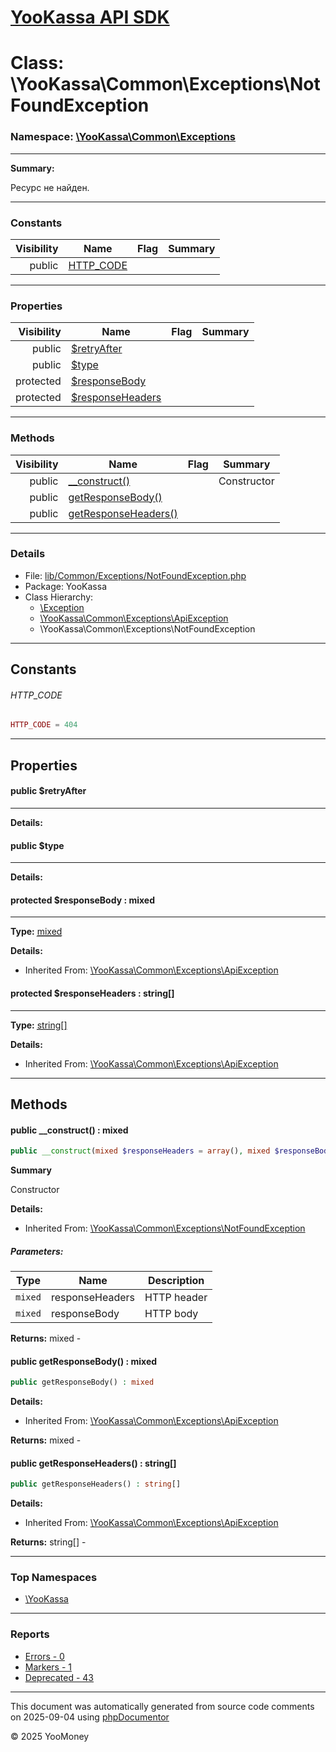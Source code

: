 # [YooKassa API SDK](../home.md)

# Class: \YooKassa\Common\Exceptions\NotFoundException
### Namespace: [\YooKassa\Common\Exceptions](../namespaces/yookassa-common-exceptions.md)
---
**Summary:**

Ресурс не найден.


---
### Constants
| Visibility | Name | Flag | Summary |
| ----------:| ---- | ---- | ------- |
| public | [HTTP_CODE](../classes/YooKassa-Common-Exceptions-NotFoundException.md#constant_HTTP_CODE) |  |  |

---
### Properties
| Visibility | Name | Flag | Summary |
| ----------:| ---- | ---- | ------- |
| public | [$retryAfter](../classes/YooKassa-Common-Exceptions-NotFoundException.md#property_retryAfter) |  |  |
| public | [$type](../classes/YooKassa-Common-Exceptions-NotFoundException.md#property_type) |  |  |
| protected | [$responseBody](../classes/YooKassa-Common-Exceptions-ApiException.md#property_responseBody) |  |  |
| protected | [$responseHeaders](../classes/YooKassa-Common-Exceptions-ApiException.md#property_responseHeaders) |  |  |

---
### Methods
| Visibility | Name | Flag | Summary |
| ----------:| ---- | ---- | ------- |
| public | [__construct()](../classes/YooKassa-Common-Exceptions-NotFoundException.md#method___construct) |  | Constructor |
| public | [getResponseBody()](../classes/YooKassa-Common-Exceptions-ApiException.md#method_getResponseBody) |  |  |
| public | [getResponseHeaders()](../classes/YooKassa-Common-Exceptions-ApiException.md#method_getResponseHeaders) |  |  |

---
### Details
* File: [lib/Common/Exceptions/NotFoundException.php](../../lib/Common/Exceptions/NotFoundException.php)
* Package: YooKassa
* Class Hierarchy:  
  * [\Exception](\Exception)
  * [\YooKassa\Common\Exceptions\ApiException](../classes/YooKassa-Common-Exceptions-ApiException.md)
  * \YooKassa\Common\Exceptions\NotFoundException

---
## Constants
<a name="constant_HTTP_CODE" class="anchor"></a>
###### HTTP_CODE
```php
HTTP_CODE = 404
```



---
## Properties
<a name="property_retryAfter"></a>
#### public $retryAfter
---

**Details:**


<a name="property_type"></a>
#### public $type
---

**Details:**


<a name="property_responseBody"></a>
#### protected $responseBody : mixed
---
**Type:** <a href="../mixed"><abbr title="mixed">mixed</abbr></a>

**Details:**
* Inherited From: [\YooKassa\Common\Exceptions\ApiException](../classes/YooKassa-Common-Exceptions-ApiException.md)


<a name="property_responseHeaders"></a>
#### protected $responseHeaders : string[]
---
**Type:** <a href="../string[]"><abbr title="string[]">string[]</abbr></a>

**Details:**
* Inherited From: [\YooKassa\Common\Exceptions\ApiException](../classes/YooKassa-Common-Exceptions-ApiException.md)



---
## Methods
<a name="method___construct" class="anchor"></a>
#### public __construct() : mixed

```php
public __construct(mixed $responseHeaders = array(), mixed $responseBody = null) : mixed
```

**Summary**

Constructor

**Details:**
* Inherited From: [\YooKassa\Common\Exceptions\NotFoundException](../classes/YooKassa-Common-Exceptions-NotFoundException.md)

##### Parameters:
| Type | Name | Description |
| ---- | ---- | ----------- |
| <code lang="php">mixed</code> | responseHeaders  | HTTP header |
| <code lang="php">mixed</code> | responseBody  | HTTP body |

**Returns:** mixed - 


<a name="method_getResponseBody" class="anchor"></a>
#### public getResponseBody() : mixed

```php
public getResponseBody() : mixed
```

**Details:**
* Inherited From: [\YooKassa\Common\Exceptions\ApiException](../classes/YooKassa-Common-Exceptions-ApiException.md)

**Returns:** mixed - 


<a name="method_getResponseHeaders" class="anchor"></a>
#### public getResponseHeaders() : string[]

```php
public getResponseHeaders() : string[]
```

**Details:**
* Inherited From: [\YooKassa\Common\Exceptions\ApiException](../classes/YooKassa-Common-Exceptions-ApiException.md)

**Returns:** string[] - 



---

### Top Namespaces

* [\YooKassa](../namespaces/yookassa.md)

---

### Reports
* [Errors - 0](../reports/errors.md)
* [Markers - 1](../reports/markers.md)
* [Deprecated - 43](../reports/deprecated.md)

---

This document was automatically generated from source code comments on 2025-09-04 using [phpDocumentor](http://www.phpdoc.org/)

&copy; 2025 YooMoney